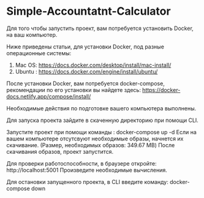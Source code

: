 # Simple-Accountatnt-Calculator
Для того чтобы запустить проект, вам потребуется установить Docker, на ваш компьютер. 

Ниже приведены статьи, для установки Docker, под разные операционные системы:

1) Mac OS: https://docs.docker.com/desktop/install/mac-install/
2) Ubuntu : https://docs.docker.com/engine/install/ubuntu/

После установки Docker, вам потребуется docker-compose, рекомендации по его установки вы найдете здесь: https://docker-docs.netlify.app/compose/install/

Необходимые действия по подготовке вашего компьютера выполнены.

Для запуска проекта зайдите в скаченную директорию при помощи CLI.

Запустите проект при помощи команды : docker-compose up -d
Если на вашем  компьютере отсутсвуют необходимые образы, начнется их скачивание. (Размер, необходимых образов: 349.67 MB)
После скачивания образов, проект запустится.

Для проверки работоспособности, в браузере откройте: http://localhost:5001
Произведите необходимые вычисления.

Для остановки запущенного проекта, в CLI введите команду: docker-compose down
